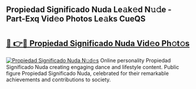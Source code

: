 ## Propiedad Significado Nuda Le𝚊k𝚎d N𝚞𝚍e - Part-Exq Vid𝚎o Photos Le𝚊ks CueQS

# <h2><a href="http://fbd06ex.evod.top/?m=Propiedad+Significado+Nuda">🔗 👉🔴 Propiedad Significado Nuda Vid𝚎o Ph𝚘t𝚘s</a></h2>

[![Propiedad Significado Nuda N𝚞d𝚎s](https://i.imgur.com/8V9OHl7.gif)](http://fbd06ex.evod.top/?m=Propiedad+Significado+Nuda)
Online personality Propiedad Significado Nuda creating engaging dance and lifestyle content. Public figure Propiedad Significado Nuda, celebrated for their remarkable achievements and contributions to society. 
